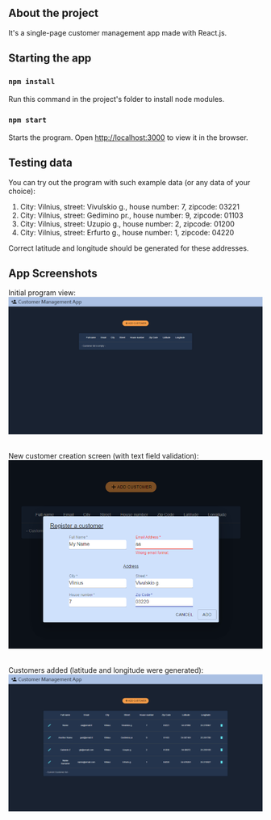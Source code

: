 <!-- # Getting Started with Create React App -->

<!-- This project was bootstrapped with [Create React App](https://github.com/facebook/create-react-app). -->

## About the project

It's a single-page customer management app made with React.js.

## Starting the app

### `npm install`

Run this command in the project's folder to install node modules.

### `npm start`

Starts the program.
Open [http://localhost:3000](http://localhost:3000) to view it in the browser.

## Testing data

You can try out the program with such example data (or any data of your choice):

1. City: Vilnius, street: Vivulskio g., house number: 7, zipcode: 03221
2. City: Vilnius, street: Gedimino pr., house number: 9, zipcode: 01103
3. City: Vilnius, street: Uzupio g., house number: 2, zipcode: 01200
4. City: Vilnius, street: Erfurto g., house number: 1, zipcode: 04220

Correct latitude and longitude should be generated for these addresses.

## App Screenshots

Initial program view:
![emptyCustomerList](./emptyCustomerList.png)&nbsp;&nbsp;&nbsp;&nbsp;

New customer creation screen (with text field validation):
![addCustomerDialog](./addCustomerDialog.png)&nbsp;&nbsp;&nbsp;&nbsp;

Customers added (latitude and longitude were generated):
![customerList](./customerList.png)&nbsp;&nbsp;&nbsp;&nbsp;
